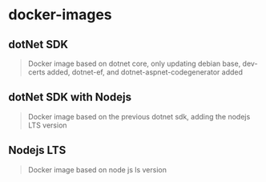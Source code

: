 # docker-images

## dotNet SDK
> Docker image based on dotnet core, only updating debian base, dev-certs added, dotnet-ef, and dotnet-aspnet-codegenerator added

## dotNet SDK with Nodejs
> Docker image based on the previous dotnet sdk, adding the nodejs LTS version

## Nodejs LTS
> Docker image based on node js ls version
